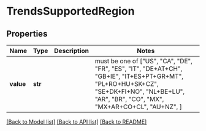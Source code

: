 # TrendsSupportedRegion


## Properties
Name | Type | Description | Notes
------------ | ------------- | ------------- | -------------
**value** | **str** |  |  must be one of ["US", "CA", "DE", "FR", "ES", "IT", "DE+AT+CH", "GB+IE", "IT+ES+PT+GR+MT", "PL+RO+HU+SK+CZ", "SE+DK+FI+NO", "NL+BE+LU", "AR", "BR", "CO", "MX", "MX+AR+CO+CL", "AU+NZ", ]

[[Back to Model list]](../README.md#documentation-for-models) [[Back to API list]](../README.md#documentation-for-api-endpoints) [[Back to README]](../README.md)



